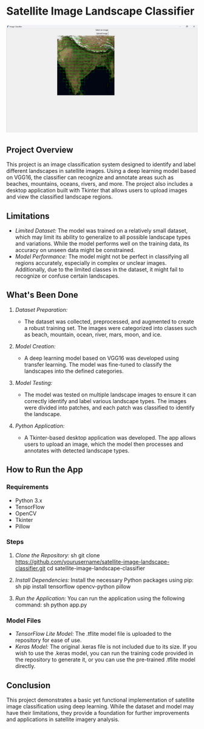 # Satellite Image Landscape Classifier

![Sample Satellite Image](output_image.jpg)

## Project Overview
This project is an image classification system designed to identify and label different landscapes in satellite images. Using a deep learning model based on VGG16, the classifier can recognize and annotate areas such as beaches, mountains, oceans, rivers, and more. The project also includes a desktop application built with Tkinter that allows users to upload images and view the classified landscape regions.

## Limitations
- *Limited Dataset:* The model was trained on a relatively small dataset, which may limit its ability to generalize to all possible landscape types and variations. While the model performs well on the training data, its accuracy on unseen data might be constrained.
- *Model Performance:* The model might not be perfect in classifying all regions accurately, especially in complex or unclear images. Additionally, due to the limited classes in the dataset, it might fail to recognize or confuse certain landscapes.

## What's Been Done
1. *Dataset Preparation:* 
   - The dataset was collected, preprocessed, and augmented to create a robust training set. The images were categorized into classes such as beach, mountain, ocean, river, mars, moon, and ice.
   
2. *Model Creation:* 
   - A deep learning model based on VGG16 was developed using transfer learning. The model was fine-tuned to classify the landscapes into the defined categories.
   
3. *Model Testing:*
   - The model was tested on multiple landscape images to ensure it can correctly identify and label various landscape types. The images were divided into patches, and each patch was classified to identify the landscape.

4. *Python Application:*
   - A Tkinter-based desktop application was developed. The app allows users to upload an image, which the model then processes and annotates with detected landscape types.

## How to Run the App
### Requirements
- Python 3.x
- TensorFlow
- OpenCV
- Tkinter
- Pillow

### Steps
1. *Clone the Repository:*
   sh
   git clone https://github.com/yourusername/satellite-image-landscape-classifier.git
   cd satellite-image-landscape-classifier
   

2. *Install Dependencies:*
   Install the necessary Python packages using pip:
   sh
   pip install tensorflow opencv-python pillow
   

3. *Run the Application:*
   You can run the application using the following command:
   sh
   python app.py
   

### Model Files
- *TensorFlow Lite Model:* The .tflite model file is uploaded to the repository for ease of use.
- *Keras Model:* The original .keras file is not included due to its size. If you wish to use the .keras model, you can run the training code provided in the repository to generate it, or you can use the pre-trained .tflite model directly.

## Conclusion
This project demonstrates a basic yet functional implementation of satellite image classification using deep learning. While the dataset and model may have their limitations, they provide a foundation for further improvements and applications in satellite imagery analysis.
